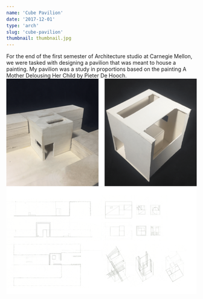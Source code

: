 ```yaml
---
name: 'Cube Pavilion'
date: '2017-12-01'
type: 'arch'
slug: 'cube-pavilion'
thumbnail: thumbnail.jpg 
---
```


For the end of the first semester of Architecture studio at Carnegie Mellon, we were tasked with designing a pavilion that was meant to house a painting. My pavilion was a study in proportions based on the painting A Mother Delousing Her Child by Pieter De Hooch.
![Models](models.png)
![Drawings](analysis.png)
